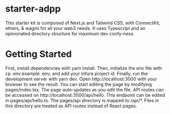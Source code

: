 # starter-adpp
This starter kit is composed of Next.js and Tailwind CSS, with ConnectKit, ethers, & wagmi for all your web3 needs. It uses Typescript and an opinionated directory structure for maximum dev confy-ness.

# Getting Started
First, install dependencies with yarn install. Then, initialize the env file with cp .env.example .env, and add your Infura project id. Finally, run the development server with yarn dev.
Open http://localhost:3000 with your browser to see the result.
You can start editing the page by modifying pages/index.tsx. The page auto-updates as you edit the file.
API routes can be accessed on http://localhost:3000/api/hello. This endpoint can be edited in pages/api/hello.ts.
The pages/api directory is mapped to /api/*. Files in this directory are treated as API routes instead of React pages.

